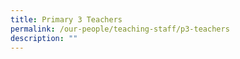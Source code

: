 ```yaml
---
title: Primary 3 Teachers
permalink: /our-people/teaching-staff/p3-teachers
description: ""
---
```

